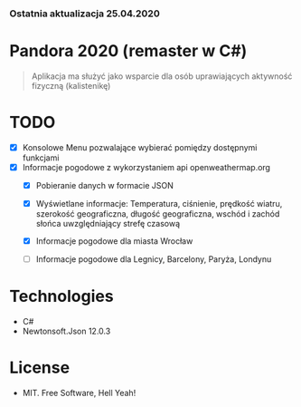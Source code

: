 ﻿### Ostatnia aktualizacja 25.04.2020

# Pandora 2020 (remaster w C#)
> Aplikacja ma służyć jako wsparcie dla osób uprawiających aktywność fizyczną (kalistenikę)

# TODO
- [x] Konsolowe Menu pozwalające wybierać pomiędzy dostępnymi funkcjami
- [x] Informacje pogodowe z wykorzystaniem api openweathermap.org
    -[x] Pobieranie danych w formacie JSON 
    -[x] Wyświetlane informacje: Temperatura, ciśnienie, prędkość wiatru, szerokość geograficzna, długość geograficzna, wschód i zachód słońca uwzględniający strefę czasową
    -[x] Informacje pogodowe dla miasta Wrocław
    -[ ] Informacje pogodowe dla Legnicy, Barcelony, Paryża, Londynu


# Technologies 
- C#
- Newtonsoft.Json 12.0.3

# License
- MIT. Free Software, Hell Yeah!
